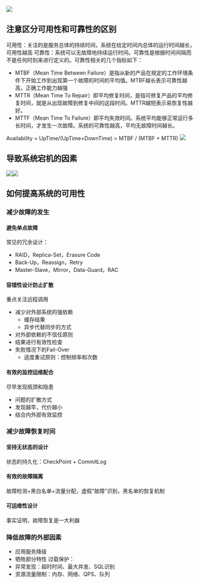
![][image-1]
## 注意区分可用性和可靠性的区别
可用性：关注的是服务总体的持续时间，系统在给定时间内总体的运行时间越长，可用性越高
可靠性：系统可以无故障地持续运行时间。可靠性是根据时间间隔而不是任何时刻来进行定义的。可靠性相关的几个指标如下：
- MTBF（Mean Time Between Failure）是指从新的产品在规定的工作环境条件下开始工作到出现第一个故障的时间的平均值。MTBF越长表示可靠性越高，正确工作能力越强
- MTTR（Mean Time To Repair）即平均修复时间，是指可修复产品的平均修复时间，就是从出现故障到修复中间的这段时间。MTTR越短表示易恢复性越好。
- MTTF（Mean Time To Failure）即平均失效时间。系统平均能够正常运行多长时间，才发生一次故障。系统的可靠性越高，平均无故障时间越长。

Availability = UpTime/(UpTime+DownTime) = MTBF / (MTBF + MTTR)
![][image-2]
## 导致系统宕机的因素
![][image-3]![][image-4]

## 如何提高系统的可用性
### 减少故障的发生
#### 避免单点故障
常见的冗余设计：
- RAID，Replica-Set，Erasure Code
- Back-Up，Reassign，Retry
- Master-Slave，Mirror，Data-Guard，RAC
#### 容错性设计防止扩散
重点关注远程调用
- 减少对外部系统的强依赖
	- 缓存结果
	- 异步代替同步的方式
- 对外部依赖的不信任原则
- 结果进行有效性检查
- 失败情况下的Fail-Over
	- 适度重试原则：控制频率和次数
#### 有效的监控运维配合
尽早发现瓶颈和隐患
- 问题的扩散方式
- 发现越早，代价越小
- 结合内外部有效监控

### 减少故障恢复时间
#### 坚持无状态的设计
状态的持久化：CheckPoint + CommitLog
#### 有效的故障隔离
故障检测+黑白名单+流量分配，虚假“故障”识别，黑名单的恢复机制
#### 可运维性设计
事实证明，故障恢复是一大利器
### 降低故障的外部因素
- 应用服务降级
- 牺牲部分特性
过载保护： 
- 异常发现：超时时间、最大并发、SQL识别
- 资源流量限制：内存、网络、QPS、队列


[image-1]:	https://tva1.sinaimg.cn/large/008i3skNly1grxt5v5gltj31cf0u0dsj.jpg
[image-2]:	https://tva1.sinaimg.cn/large/008i3skNly1grxpf2298pj31c20l21kx.jpg
[image-3]:	https://tva1.sinaimg.cn/large/008i3skNly1grxpgqw1dtj30rc0rygz5.jpg
[image-4]:	https://tva1.sinaimg.cn/large/008i3skNly1grxphjtgrvj618a0u0hdu02.jpg